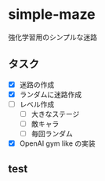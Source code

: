 # simple-maze

強化学習用のシンプルな迷路

## タスク

- [x] 迷路の作成
- [x] ランダムに迷路作成
- [ ] レベル作成
  - [ ] 大きなステージ
  - [ ] 敵キャラ
  - [ ] 毎回ランダム
- [x]
  OpenAI gym like の実装

## test
